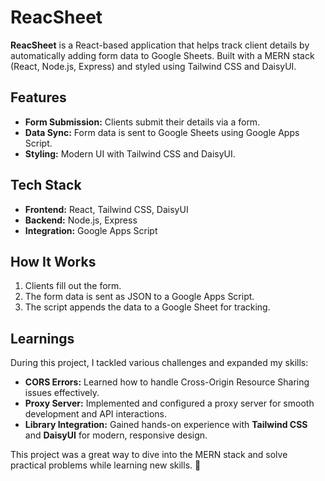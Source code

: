 # ReacSheet

**ReacSheet** is a React-based application that helps track client details by automatically adding form data to Google Sheets. Built with a MERN stack (React, Node.js, Express) and styled using Tailwind CSS and DaisyUI.

## Features

- **Form Submission:** Clients submit their details via a form.
- **Data Sync:** Form data is sent to Google Sheets using Google Apps Script.
- **Styling:** Modern UI with Tailwind CSS and DaisyUI.

## Tech Stack

- **Frontend:** React, Tailwind CSS, DaisyUI
- **Backend:** Node.js, Express
- **Integration:** Google Apps Script

## How It Works

1. Clients fill out the form.
2. The form data is sent as JSON to a Google Apps Script.
3. The script appends the data to a Google Sheet for tracking.

## Learnings
During this project, I tackled various challenges and expanded my skills:

- **CORS Errors:** Learned how to handle Cross-Origin Resource Sharing issues effectively.
- **Proxy Server:** Implemented and configured a proxy server for smooth development and API interactions.
- **Library Integration:** Gained hands-on experience with **Tailwind CSS** and **DaisyUI** for modern, responsive design.

This project was a great way to dive into the MERN stack and solve practical problems while learning new skills. 🚀

